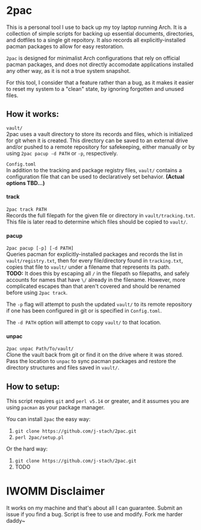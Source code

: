 # 2pac 
This is a personal tool I use to back up my toy laptop running Arch.
It is a collection of simple scripts for backing up essential documents,
directories, and dotfiles to a single git repoitory. It also records all 
explicitly-installed pacman packages to allow for easy restoration. <br>

`2pac` is designed for minimalist Arch configurations that rely on 
official pacman packages, and does not directly accomodate applications 
installed any other way, as it is not a true system snapshot. <br>

For this tool, I consider that a feature rather than a bug, as it 
makes it easier to reset my system to a "clean" state, by ignoring
forgotten and unused files. <br>

## How it works:
`vault/` <br> 
2pac uses a vault directory to store its records and files, which is 
initialized for git when it is created. This directory can be saved to 
an external drive and/or pushed to a remote repository for safekeeping, 
either manually or by using `2pac pacup -d PATH` or `-p`, respectively. 
<br>

`Config.toml` <br>
In addition to the tracking and package registry files, `vault/` contains 
a configuration file that can be used to declaratively set behavior.
**(Actual options TBD...)**<br>

#### track
`2pac track PATH` <br>
Records the full filepath for the given file or directory in 
`vault/tracking.txt`. This file is later read to determine which files 
should be copied to `vault/`. <br>

#### pacup
`2pac pacup [-p] [-d PATH]` <br>
Queries pacman for explicitly-installed packages and records the list in 
`vault/registry.txt`, then for every file/directory found in 
`tracking.txt`, copies that file to `vault/` under a filename that 
represents its path. <br>
**TODO:** It does this by escaping all `/` in the filepath so filepaths,
and safely accounts for names that have `\/` already in the filename.
However, more complicated escapes than that aren't covered and should be
renamed before using `2pac track`. <br>

The `-p` flag will attempt to push the updated `vault/` to its remote 
repository if one has been configured in git or is specified in 
`Config.toml`. <br>

The `-d PATH` option will attempt to copy `vault/` to that location. <br>

#### unpac
`2pac unpac Path/To/vault/` <br>
Clone the vault back from git or find it on the drive where it was stored.
Pass the location to `unpac` to sync pacman packages and restore the
directory structures and files saved in `vault/`.

## How to setup:
This script requires `git` and `perl v5.14` or greater, and it assumes 
you are using `pacman` as your package manager. <br>

You can install `2pac` the easy way:
1. `git clone https://github.com/j-stach/2pac.git`
2. `perl 2pac/setup.pl`

Or the hard way:
1. `git clone https://github.com/j-stach/2pac.git`
2. TODO


# IWOMM Disclaimer
It works on my machine and that's about all I can guarantee.
Submit an issue if you find a bug. Script is free to use and modify. 
Fork me harder daddy~

